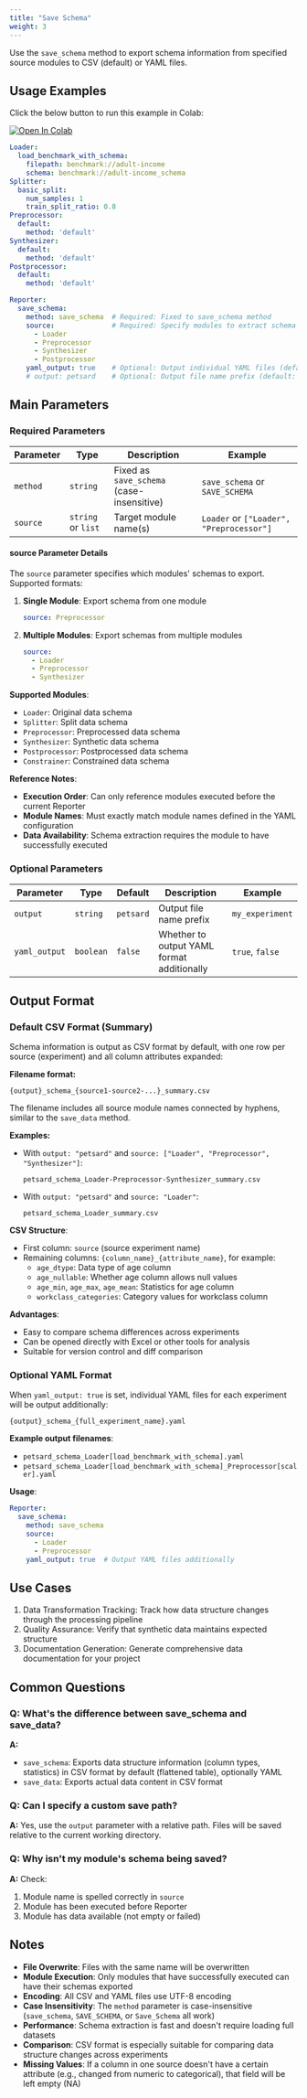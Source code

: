 ```yaml
---
title: "Save Schema"
weight: 3
---
```


Use the `save_schema` method to export schema information from specified source modules to CSV (default) or YAML files.

## Usage Examples

Click the below button to run this example in Colab:

[![Open In Colab](https://colab.research.google.com/assets/colab-badge.svg)](https://colab.research.google.com/github/nics-tw/petsard/blob/main/demo/petsard-yaml/reporter-yaml/reporter_save-schema.ipynb)

```yaml
Loader:
  load_benchmark_with_schema:
    filepath: benchmark://adult-income
    schema: benchmark://adult-income_schema
Splitter:
  basic_split:
    num_samples: 1
    train_split_ratio: 0.8
Preprocessor:
  default:
    method: 'default'
Synthesizer:
  default:
    method: 'default'
Postprocessor:
  default:
    method: 'default'

Reporter:
  save_schema:
    method: save_schema  # Required: Fixed to save_schema method
    source:              # Required: Specify modules to extract schema from
      - Loader
      - Preprocessor
      - Synthesizer
      - Postprocessor
    yaml_output: true    # Optional: Output individual YAML files (default: false)
    # output: petsard    # Optional: Output file name prefix (default: petsard)
```

## Main Parameters

### Required Parameters

| Parameter | Type | Description | Example |
|-----------|------|-------------|---------|
| `method` | `string` | Fixed as `save_schema` (case-insensitive) | `save_schema` or `SAVE_SCHEMA` |
| `source` | `string` or `list` | Target module name(s) | `Loader` or `["Loader", "Preprocessor"]` |

#### source Parameter Details

The `source` parameter specifies which modules' schemas to export. Supported formats:

1. **Single Module**: Export schema from one module
   ```yaml
   source: Preprocessor
   ```

2. **Multiple Modules**: Export schemas from multiple modules
   ```yaml
   source:
     - Loader
     - Preprocessor
     - Synthesizer
   ```

**Supported Modules**:
- `Loader`: Original data schema
- `Splitter`: Split data schema
- `Preprocessor`: Preprocessed data schema
- `Synthesizer`: Synthetic data schema
- `Postprocessor`: Postprocessed data schema
- `Constrainer`: Constrained data schema

**Reference Notes**:
- **Execution Order**: Can only reference modules executed before the current Reporter
- **Module Names**: Must exactly match module names defined in the YAML configuration
- **Data Availability**: Schema extraction requires the module to have successfully executed

### Optional Parameters

| Parameter | Type | Default | Description | Example |
|-----------|------|---------|-------------|---------|
| `output` | `string` | `petsard` | Output file name prefix | `my_experiment` |
| `yaml_output` | `boolean` | `false` | Whether to output YAML format additionally | `true`, `false` |

## Output Format

### Default CSV Format (Summary)

Schema information is output as CSV format by default, with one row per source (experiment) and all column attributes expanded:

**Filename format:**
```
{output}_schema_{source1-source2-...}_summary.csv
```

The filename includes all source module names connected by hyphens, similar to the `save_data` method.

**Examples:**
- With `output: "petsard"` and `source: ["Loader", "Preprocessor", "Synthesizer"]`:
  ```
  petsard_schema_Loader-Preprocessor-Synthesizer_summary.csv
  ```
- With `output: "petsard"` and `source: "Loader"`:
  ```
  petsard_schema_Loader_summary.csv
  ```

**CSV Structure**:
- First column: `source` (source experiment name)
- Remaining columns: `{column_name}_{attribute_name}`, for example:
  - `age_dtype`: Data type of age column
  - `age_nullable`: Whether age column allows null values
  - `age_min`, `age_max`, `age_mean`: Statistics for age column
  - `workclass_categories`: Category values for workclass column

**Advantages**:
- Easy to compare schema differences across experiments
- Can be opened directly with Excel or other tools for analysis
- Suitable for version control and diff comparison

### Optional YAML Format

When `yaml_output: true` is set, individual YAML files for each experiment will be output additionally:

```
{output}_schema_{full_experiment_name}.yaml
```

**Example output filenames**:
- `petsard_schema_Loader[load_benchmark_with_schema].yaml`
- `petsard_schema_Loader[load_benchmark_with_schema]_Preprocessor[scaler].yaml`

**Usage**:
```yaml
Reporter:
  save_schema:
    method: save_schema
    source:
      - Loader
      - Preprocessor
    yaml_output: true  # Output YAML files additionally
```

## Use Cases

1. Data Transformation Tracking: Track how data structure changes through the processing pipeline
2. Quality Assurance: Verify that synthetic data maintains expected structure
3. Documentation Generation: Generate comprehensive data documentation for your project

## Common Questions

### Q: What's the difference between save_schema and save_data?

**A:**
- `save_schema`: Exports data structure information (column types, statistics) in CSV format by default (flattened table), optionally YAML
- `save_data`: Exports actual data content in CSV format

### Q: Can I specify a custom save path?

**A:** Yes, use the `output` parameter with a relative path. Files will be saved relative to the current working directory.

### Q: Why isn't my module's schema being saved?

**A:** Check:
1. Module name is spelled correctly in `source`
2. Module has been executed before Reporter
3. Module has data available (not empty or failed)

## Notes

- **File Overwrite**: Files with the same name will be overwritten
- **Module Execution**: Only modules that have successfully executed can have their schemas exported
- **Encoding**: All CSV and YAML files use UTF-8 encoding
- **Case Insensitivity**: The `method` parameter is case-insensitive (`save_schema`, `SAVE_SCHEMA`, or `Save_Schema` all work)
- **Performance**: Schema extraction is fast and doesn't require loading full datasets
- **Comparison**: CSV format is especially suitable for comparing data structure changes across experiments
- **Missing Values**: If a column in one source doesn't have a certain attribute (e.g., changed from numeric to categorical), that field will be left empty (NA)